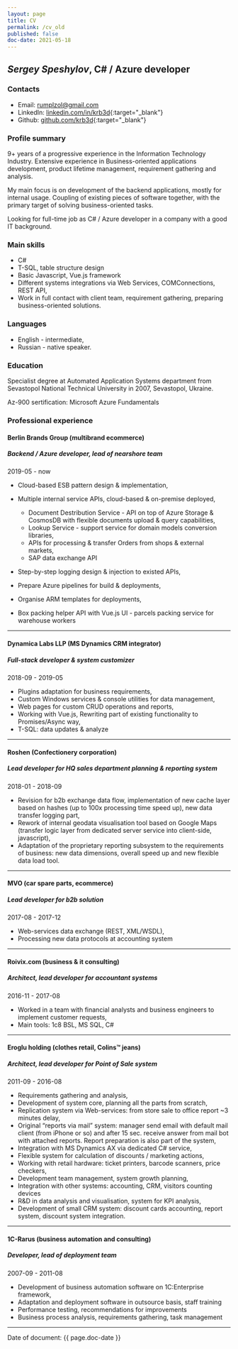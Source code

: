 ```yaml
---
layout: page
title: CV
permalink: /cv_old
published: false
doc-date: 2021-05-18
---
```


## *Sergey  Speshylov*,  C# / Azure developer

### Contacts

* Email: [rumplzol@gmail.com](mailto:rumplzol@gmail.com)
* LinkedIn: [linkedin.com/in/krb3d](https:\\linkedin.com/in/krb3d){:target="_blank"}
* Github: [github.com/krb3d](https://github.com/krb3d){:target="_blank"}

### Profile summary

9+ years of a progressive experience in the Information Technology Industry. Extensive experience in Business-oriented applications development, product lifetime management, requirement gathering and analysis.

My main focus is on development of the backend applications, mostly for internal usage. Coupling of existing pieces of software together, with the primary target of solving business-oriented tasks.

Looking for full-time job as C# / Azure developer in a company with a good IT background.

### Main skills

* C#
* T-SQL, table structure design
* Basic Javascript, Vue.js framework
* Different systems integrations via Web Services, COMConnections, REST API,
* Work in full contact with client team, requirement gathering, preparing business-oriented solutions.

### Languages

* English - intermediate,
* Russian - native speaker.

### Education

Specialist degree at Automated Application Systems department from Sevastopol National Technical University in 2007, Sevastopol, Ukraine.

Az-900 sertification: Microsoft Azure Fundamentals

### Professional experience

#### Berlin Brands Group (multibrand ecommerce)

##### Backend / Azure developer, lead of nearshore team

2019-05 - now

* Cloud-based ESB pattern design & implementation,
* Multiple internal service APIs, cloud-based & on-premise deployed,
  * Document Destribution Service - API on top of Azure Storage & CosmosDB with flexible documents upload & query capabilities,
  * Lookup Service - support service for domain models conversion libraries,
  * APIs for processing & transfer Orders from shops & external markets,
  * SAP data exchange API

* Step-by-step logging design & injection to existed APIs,
* Prepare Azure pipelines for build & deployments,
* Organise ARM templates for deployments,
* Box packing helper API with Vue.js UI - parcels packing service for warehouse workers

---

#### Dynamica Labs LLP (MS Dynamics CRM integrator)

##### Full-stack developer & system customizer

2018-09 - 2019-05

* Plugins adaptation for business requirements,
* Custom Windows services & console utilities for data management,
* Web pages for custom CRUD operations and reports,
* Working with Vue.js, Rewriting part of existing functionality to Promises/Async way,
* T-SQL: data updates & analyze

---

#### Roshen (Confectionery corporation)

##### Lead developer for HQ sales department planning & reporting system

2018-01 - 2018-09

* Revision for b2b exchange data flow, implementation of new cache layer based on hashes (up to 100x processing time speed up), new data transfer logging part,
* Rework of internal geodata visualisation tool based on Google Maps (transfer logic layer from dedicated server service into client-side, javascript),
* Adaptation of the proprietary reporting subsystem to the requirements of business: new data dimensions, overall speed up and new flexible data load tool.

---

#### MVO (car spare parts, ecommerce)

##### Lead developer for b2b solution

2017-08 - 2017-12

* Web-services data exchange (REST, XML/WSDL),
* Processing new data protocols at accounting system

---

#### Roivix.com (business & it consulting)

##### Architect, lead developer for accountant systems

2016-11 - 2017-08

* Worked in a team with financial analysts and business engineers to implement customer requests,
* Main tools: 1c8 BSL, MS SQL, C#

---

#### Eroglu holding (clothes retail, Colins™ jeans)

##### Architect, lead developer for Point of Sale system

2011-09 - 2016-08

* Requirements gathering and analysis,
* Development of system core, planning all the parts from scratch,
* Replication system via Web-services: from store sale to office report ~3 minutes delay,
* Original “reports via mail” system: manager send email with default mail client (from iPhone or so) and after 15 sec. receive answer from mail bot with attached reports. Report preparation is also part of the system,
* Integration with MS Dynamics AX via dedicated C# service,
* Flexible system for calculation of discounts / marketing actions,
* Working with retail hardware: ticket printers, barcode scanners, price checkers,
* Development team management, system growth planning,
* Integration with other systems: accounting, CRM, visitors counting devices
* R&D in data analysis and visualisation, system for KPI analysis,
* Development of small CRM system: discount cards accounting, report system, discount system integration.

---

#### 1C-Rarus (business automation and consulting)

##### Developer, lead of deployment team

2007-09 - 2011-08

* Development of  business automation software on 1C:Enterprise framework,
* Adaptation and deployment software in outsource basis, staff training
* Performance testing, recommendations for improvements
* Business process analysis, requirements gathering, task management

---
Date of document: {{ page.doc-date }}
